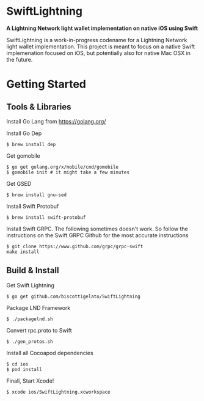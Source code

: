 # SwiftLightning

**A Lightning Network light wallet implementation on native iOS using Swift**

SwiftLightning is a work-in-progress codename for a Lightning Network light wallet implementation. This project is meant to focus on a native Swift implemenation focused on iOS, but potentially also for native Mac OSX in the future.

# Getting Started

## Tools & Libraries

Install Go Lang from https://golang.org/

Install Go Dep
```
$ brew install dep
```

Get gomobile
```
$ go get golang.org/x/mobile/cmd/gomobile
$ gomobile init # it might take a few minutes
```

Get GSED
```
$ brew install gnu-sed
```

Install Swift Protobuf
```
$ brew install swift-protobuf
```

Install Swift GRPC. The following sometimes doesn't work. So follow the instructions on the Swift GRPC Github for the most accurate instructions
```
$ git clone https://www.github.com/grpc/grpc-swift
make install
```

## Build & Install

Get Swift Lightning
```
$ go get github.com/biscottigelato/SwiftLightning
```

Package LND Framework
```
$ ./packagelnd.sh
```

Convert rpc.proto to Swift
```
$ ./gen_protos.sh
```

Install all Cocoapod dependencies
```
$ cd ios
$ pod install
```

Finall, Start Xcode!
```
$ xcode ios/SwiftLightning.xcworkspace
```